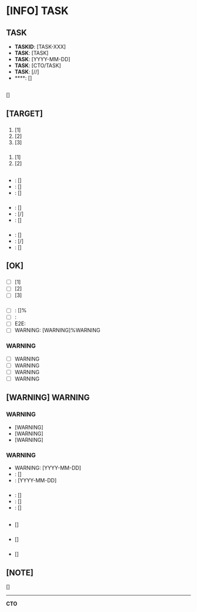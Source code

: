 # [INFO] TASK

## TASK
- **TASKID**: [TASK-XXX]
- **TASK**: [TASK]
- **TASK**: [YYYY-MM-DD]
- **TASK**: [CTO/TASK]
- **TASK**: [//]
- ****: []

##  
[]

## [TARGET] 

### 
1. [1]
2. [2]
3. [3]

### 
1. [1]
2. [2]

##  

### 
- : []
- : []
- : []

### 
- : []
- : [/]
- : []

### 
- : []
- : [/]
- : []

## [OK] 

### 
- [ ] [1]
- [ ] [2]
- [ ] [3]

### 
- [ ] : []%
- [ ] : 
- [ ] E2E: 
- [ ] WARNING: [WARNING]%WARNING

### WARNING
- [ ] WARNING
- [ ] WARNING
- [ ] WARNING
- [ ] WARNING

## [WARNING] WARNING

### WARNING
- [WARNING]
- [WARNING]
- [WARNING]

### WARNING
- WARNING: [YYYY-MM-DD]
- : []
- : [YYYY-MM-DD]

### 
- : []
- : []
- : []

##  

### 
- []

### 
- []

### 
- []

## [NOTE] 
[]

---
**CTO**